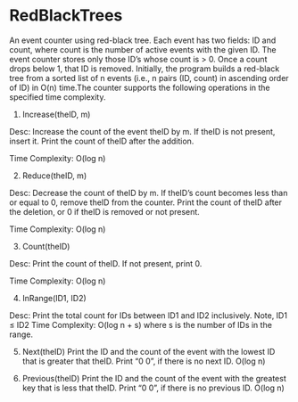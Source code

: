 # RedBlackTrees
An event counter using red-black tree. Each event has two fields: ID and count, where count is the number of active events with the given ID. The event counter stores only those ID’s whose count is > 0. Once a count drops below 1, that ID is removed. Initially, the program builds a red-black tree from a sorted list of n events (i.e., n pairs (ID, count) in ascending order of ID) in O(n) time.The counter supports the following operations in the specified time complexity.

1. Increase(theID, m)

Desc: Increase the count of the event theID by m. If theID is not present, insert it. Print the count of theID after the addition.

Time Complexity: O(log n)


2. Reduce(theID, m)

Desc: Decrease the count of theID by m. If theID’s count becomes less than or equal to 0, remove theID from the counter. Print the count of theID after the deletion, or 0 if theID is removed or not present.

Time Complexity: O(log n)


3. Count(theID)

Desc: Print the count of theID. If not present, print 0.

Time Complexity:  O(log n)


4. InRange(ID1, ID2)

Desc: Print the total count for IDs between ID1 and ID2 inclusively. Note, ID1 ≤ ID2
Time Complexity: O(log n + s) where s is the number of IDs in the range.


5. Next(theID)
Print the ID and the count of the event with the lowest ID that is greater that theID. Print “0 0”, if there is no next ID.
  O(log n)


6. Previous(theID)
Print the ID and the count of the event with the greatest key that is less that theID. Print “0 0”, if there is no previous ID.
  O(log n)
